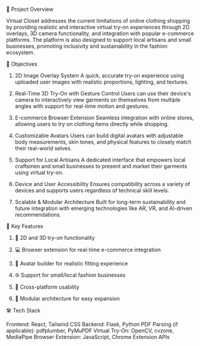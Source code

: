 🚀 Project Overview

Virtual Closet addresses the current limitations of online clothing shopping by providing realistic and interactive virtual try-on experiences through 2D overlays, 3D camera functionality, and integration with popular e-commerce platforms. The platform is also designed to support local artisans and small businesses, promoting inclusivity and sustainability in the fashion ecosystem.

🎯 Objectives

1. 2D Image Overlay System
   A quick, accurate try-on experience using uploaded user images with realistic proportions, lighting, and textures.

2. Real-Time 3D Try-On with Gesture Control
   Users can use their device's camera to interactively view garments on themselves from multiple angles with support for real-time motion and gestures.

3. E-commerce Browser Extension
   Seamless integration with online stores, allowing users to try on clothing items directly while shopping.

4. Customizable Avatars
   Users can build digital avatars with adjustable body measurements, skin tones, and physical features to closely match their real-world selves.

5. Support for Local Artisans
   A dedicated interface that empowers local craftsmen and small businesses to present and market their garments using virtual try-on.

6. Device and User Accessibility
   Ensures compatibility across a variety of devices and supports users regardless of technical skill levels.

7. Scalable & Modular Architecture
   Built for long-term sustainability and future integration with emerging technologies like AR, VR, and AI-driven recommendations.

🧩 Key Features

1. 🔁 2D and 3D try-on functionality

2. 💻 Browser extension for real-time e-commerce integration

3. 🧍 Avatar builder for realistic fitting experience

4. 🌐 Support for small/local fashion businesses

5. 📱 Cross-platform usability

6. 🔧 Modular architecture for easy expansion

 🛠️ Tech Stack

   Frontend: React, Tailwind CSS
   Backend: Flask, Python
   PDF Parsing (if applicable): pdfplumber, PyMuPDF
   Virtual Try-On: OpenCV, cvzone, MediaPipe
   Browser Extension: JavaScript, Chrome Extension APIs
